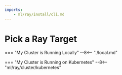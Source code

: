```yaml
---
imports:
    - ml/ray/install/cli.md
---
```


# Pick a Ray Target

=== "My Cluster is Running Locally"
    --8<-- "./local.md"

=== "My Cluster is Running on Kubernetes"
    --8<-- "ml/ray/cluster/kubernetes"
